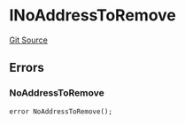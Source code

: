 # INoAddressToRemove
[Git Source](https://github.com/thrackle-io/tron/blob/edf3093a9fed22d64a8edbc89ae73bfbadfe2a42/src/common/IErrors.sol)


## Errors
### NoAddressToRemove

```solidity
error NoAddressToRemove();
```

